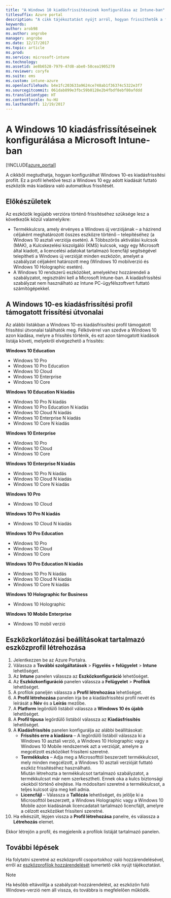```yaml
---
title: "A Windows 10 kiadásfrissítéseinek konfigurálása az Intune-ban"
titlesuffix: Azure portal
description: "A cikk tájékoztatást nyújt arról, hogyan frissíthetők a felügyelt Windows 10-es eszközök más verzióra az Intune-naI."
keywords: 
author: arob98
ms.author: angrobe
manager: angrobe
ms.date: 12/17/2017
ms.topic: article
ms.prod: 
ms.service: microsoft-intune
ms.technology: 
ms.assetid: ae8b6528-7979-47d8-abe0-58cea1905270
ms.reviewer: coryfe
ms.suite: ems
ms.custom: intune-azure
ms.openlocfilehash: b4e1fc203633a9624ce748ab1f36374c5322e3f7
ms.sourcegitcommit: 061dab899e3fbc59b0128e2b4fbdf8ebf80afddd
ms.translationtype: HT
ms.contentlocale: hu-HU
ms.lasthandoff: 12/19/2017
---
```

# <a name="how-to-configure-windows-10-edition-upgrades-in-microsoft-intune"></a>A Windows 10 kiadásfrissítéseinek konfigurálása a Microsoft Intune-ban
[!INCLUDE[azure_portal](./includes/azure_portal.md)]

A cikkből megtudhatja, hogyan konfigurálhat Windows 10-es kiadásfrissítési profilt. Ez a profil lehetővé teszi a Windows 10 egy adott kiadását futtató eszközök más kiadásra való automatikus frissítését. 

## <a name="before-you-start"></a>Előkészületek
Az eszközök legújabb verzióra történő frissítéséhez szüksége lesz a következők közül valamelyikre:

- Termékkulcsra, amely érvényes a Windows új verziójának – a házirend céljaként meghatározott összes eszközre történő – telepítéséhez (a Windows 10 asztali verziója esetén). A Többszörös aktiválási kulcsok (MAK), a Kulcskezelési kiszolgálói (KMS) kulcsok, vagy egy Microsoft által kiadott, a licencelési adatokat tartalmazó licencfájl segítségével telepítheti a Windows új verzióját minden eszközön, amelyet a szabályzat céljaként határozott meg (Windows 10 mobilverzió és Windows 10 Holographic esetén).
- A Windows 10 rendszerű eszközöket, amelyekhez hozzárendeli a szabályzatot, regisztrálni kell a Microsoft Intune-ban. A kiadásfrissítési szabályzat nem használható az Intune PC-ügyfélszoftvert futtató számítógépekkel.

## <a name="supported-upgrade-paths-for-the-windows-10-edition-upgrade-profile"></a>A Windows 10-es kiadásfrissítési profil támogatott frissítési útvonalai
Az alábbi listákban a Windows 10-es kiadásfrissítési profil támogatott frissítési útvonalai találhatók meg. Félkövérrel van szedve a Windows 10 azon kiadása, melyre a frissítés történik, és ezt azon támogatott kiadások listája követi, melyekről elvégezhető a frissítés:

**Windows 10 Education**
- Windows 10 Pro
- Windows 10 Pro Education
- Windows 10 Cloud
- Windows 10 Enterprise
- Windows 10 Core
    
**Windows 10 Education N kiadás**    
- Windows 10 Pro N kiadás
- Windows 10 Pro Education N kiadás
- Windows 10 Cloud N kiadás
- Windows 10 Enterprise N kiadás
- Windows 10 Core N kiadás
    
**Windows 10 Enterprise**
- Windows 10 Pro
- Windows 10 Cloud
- Windows 10 Core
    
**Windows 10 Enterprise N kiadás**
- Windows 10 Pro N kiadás
- Windows 10 Cloud N kiadás
- Windows 10 Core N kiadás
    
**Windows 10 Pro**
- Windows 10 Cloud
    
**Windows 10 Pro N kiadás**
- Windows 10 Cloud N kiadás
    
**Windows 10 Pro Education**
- Windows 10 Pro
- Windows 10 Cloud
- Windows 10 Core
    
**Windows 10 Pro Education N kiadás**
- Windows 10 Pro N kiadás
- Windows 10 Cloud N kiadás
- Windows 10 Core N kiadás

**Windows 10 Holographic for Business**
- Windows 10 Holographic

**Windows 10 Mobile Enterprise**
- Windows 10 mobil verzió

<!--The following table provides information about the supported upgrade paths for Windows 10 editions in this policy:

![supported](./media/check_grn.png)  (X) = not supported    
![unsupported](./media/x_blk.png)    (green checkmark) = supported    

|Upgrade from edition\Upgrade to edition|Education|Education N|Pro Education|Pro Education N|Enterprise|Enterprise N|Professional|Professional N|Mobile Enterprise|Holographic for Business|
|--------|--------|--------|--------|--------|--------|--------|--------|--------|--------|--------|--------|
|Pro|![supported](./media/check_grn.png)|![unsupported](./media/x_blk.png)|![supported](./media/check_grn.png)|![unsupported](./media/x_blk.png)|![supported](./media/check_grn.png)|![unsupported](./media/x_blk.png)|![unsupported](./media/x_blk.png)|![unsupported](./media/x_blk.png)|![unsupported](./media/x_blk.png)|![unsupported](./media/x_blk.png)|
|Pro N|![unsupported](./media/x_blk.png)|![supported](./media/check_grn.png)|![unsupported](./media/x_blk.png)|![supported](./media/check_grn.png)|![unsupported](./media/x_blk.png)|![supported](./media/check_grn.png)|![unsupported](./media/x_blk.png)|![unsupported](./media/x_blk.png)|![unsupported](./media/x_blk.png)|![unsupported](./media/x_blk.png)|
|Pro Education|![supported](./media/check_grn.png)|![unsupported](./media/x_blk.png)|![unsupported](./media/x_blk.png)|![unsupported](./media/x_blk.png)|![unsupported](./media/x_blk.png)|![unsupported](./media/x_blk.png)|![unsupported](./media/x_blk.png)|![unsupported](./media/x_blk.png)|![unsupported](./media/x_blk.png)|![unsupported](./media/x_blk.png)|
|Pro Education N|![unsupported](./media/x_blk.png)|![supported](./media/check_grn.png)|![unsupported](./media/x_blk.png)|![unsupported](./media/x_blk.png)|![unsupported](./media/x_blk.png)|![unsupported](./media/x_blk.png)|![unsupported](./media/x_blk.png)|![unsupported](./media/x_blk.png)|![unsupported](./media/x_blk.png)|![unsupported](./media/x_blk.png)|
|Cloud|![supported](./media/check_grn.png)|![unsupported](./media/x_blk.png)|![supported](./media/check_grn.png)|![unsupported](./media/x_blk.png)|![supported](./media/check_grn.png)|![unsupported](./media/x_blk.png)|![supported](./media/check_grn.png)|![unsupported](./media/x_blk.png)|![unsupported](./media/x_blk.png)|![unsupported](./media/x_blk.png)|
|Cloud N|![unsupported](./media/x_blk.png)|![supported](./media/check_grn.png)|![unsupported](./media/x_blk.png)|![supported](./media/check_grn.png)|![unsupported](./media/x_blk.png)|![supported](./media/check_grn.png)|![unsupported](./media/x_blk.png)|![supported](./media/check_grn.png)|![unsupported](./media/x_blk.png)|![unsupported](./media/x_blk.png)|
|Enterprise|![supported](./media/check_grn.png)|![unsupported](./media/x_blk.png)|![unsupported](./media/x_blk.png)|![unsupported](./media/x_blk.png)|![unsupported](./media/x_blk.png)|![unsupported](./media/x_blk.png)|![unsupported](./media/x_blk.png)|![unsupported](./media/x_blk.png)|![unsupported](./media/x_blk.png)|![unsupported](./media/x_blk.png)|
|Enterprise N|![unsupported](./media/x_blk.png)|![supported](./media/check_grn.png)|![unsupported](./media/x_blk.png)|![unsupported](./media/x_blk.png)|![unsupported](./media/x_blk.png)|![unsupported](./media/x_blk.png)|![unsupported](./media/x_blk.png)|![unsupported](./media/x_blk.png)|![unsupported](./media/x_blk.png)|![unsupported](./media/x_blk.png)|
|Core|![supported](./media/check_grn.png)|![unsupported](./media/x_blk.png)|![supported](./media/check_grn.png)|![unsupported](./media/x_blk.png)|![unsupported](./media/x_blk.png)|![unsupported](./media/x_blk.png)   |![unsupported](./media/x_blk.png)|![unsupported](./media/x_blk.png)|![unsupported](./media/x_blk.png)|![unsupported](./media/x_blk.png)|
|Core N|![unsupported](./media/x_blk.png)|![supported](./media/check_grn.png)|![unsupported](./media/x_blk.png)|![supported](./media/check_grn.png)|![unsupported](./media/x_blk.png)|![unsupported](./media/x_blk.png)|![unsupported](./media/x_blk.png)|![unsupported](./media/x_blk.png)|![unsupported](./media/x_blk.png)|![unsupported](./media/x_blk.png)|
|Mobile|![unsupported](./media/x_blk.png)|![unsupported](./media/x_blk.png)|![unsupported](./media/x_blk.png)|![unsupported](./media/x_blk.png)|![unsupported](./media/x_blk.png)|![unsupported](./media/x_blk.png)|![unsupported](./media/x_blk.png)|![unsupported](./media/x_blk.png)|![supported](./media/check_grn.png)|![unsupported](./media/x_blk.png)|
|Holographic|![unsupported](./media/x_blk.png)|![unsupported](./media/x_blk.png)|![unsupported](./media/x_blk.png)|![unsupported](./media/x_blk.png)|![unsupported](./media/x_blk.png)|![unsupported](./media/x_blk.png)|![unsupported](./media/x_blk.png)|![unsupported](./media/x_blk.png)|![unsupported](./media/x_blk.png)|![supported](./media/check_grn.png) -->

## <a name="create-a-device-profile-containing-device-restriction-settings"></a>Eszközkorlátozási beállításokat tartalmazó eszközprofil létrehozása
1. Jelentkezzen be az Azure Portalra.
2. Válassza a **További szolgáltatások** > **Figyelés + felügyelet** > **Intune** lehetőséget.
3. Az **Intune** panelen válassza az **Eszközkonfiguráció** lehetőséget.
2. Az **Eszközkonfiguráció** panelen válassza a **Felügyelet** > **Profilok** lehetőséget.
3. A profilok paneljén válassza a **Profil létrehozása** lehetőséget.
4. A **Profil létrehozása** panelen írja be a kiadásfrissítési profil nevét és leírását a **Név** és a **Leírás** mezőbe.
5. A **Platform** legördülő listából válassza a **Windows 10 és újabb** lehetőséget.
6. A **Profil típusa** legördülő listából válassza az **Kiadásfrissítés** lehetőséget.
7. A **Kiadásfrissítés** panelen konfigurálja az alábbi beállításokat:
    - **Frissítés erre a kiadásra** – A legördülő listából válassza ki a Windows 10 asztali verzió, a Windows 10 Holographic vagy a Windows 10 Mobile rendszernek azt a verzióját, amelyre a megcélzott eszközöket frissíteni szeretné.
    - **Termékkulcs** – Adja meg a Microsofttól beszerzett termékkulcsot, mely minden megcélzott, a Windows 10 asztali verzióját futtató eszköz frissítéséhez használható.<br>Miután létrehozta a termékkulcsot tartalmazó szabályzatot, a termékkulcsot már nem szerkesztheti. Ennek oka a kulcs biztonsági okokból történő elrejtése. Ha módosítani szeretné a termékkulcsot, a teljes kulcsot újra meg kell adnia.
    - **Licencfájl** – Válassza a **Tallózás** lehetőséget, és jelölje ki a Microsofttól beszerzett, a Windows Holographic vagy a Windows 10 Mobile azon kiadásának licencadatait tartalmazó licencfájlt, amelyre a célzott eszközöket frissíteni szeretné.
8. Ha elkészült, lépjen vissza a **Profil létrehozása** panelre, és válassza a **Létrehozás** elemet.

Ekkor létrejön a profil, és megjelenik a profilok listáját tartalmazó panelen.

## <a name="next-steps"></a>További lépések

Ha folytatni szeretné az eszközprofil csoportokhoz való hozzárendelésével, erről az [eszközprofilok hozzárendelését](device-profile-assign.md) ismertető cikk nyújt tájékoztatást.

>[!NOTE]
>Ha később eltávolítja a szabályzat-hozzárendelést, az eszközön futó Windows-verzió nem áll vissza, és továbbra is megfelelően működik.

